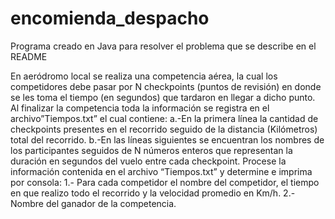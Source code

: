 # encomienda_despacho
Programa creado en Java para resolver el problema que se describe en el README


En aeródromo local se realiza una competencia aérea, la cual los competidores debe pasar por N checkpoints (puntos de
revisión) en donde se les toma el tiempo (en segundos) que tardaron en llegar a dicho punto. Al finalizar la competencia
toda la información se registra en el archivo”Tiempos.txt” el cual contiene:
a.-En la primera línea la cantidad de checkpoints presentes en el
recorrido seguido de la distancia (Kilómetros) total del recorrido.
b.-En las líneas siguientes se encuentran los nombres de los
participantes seguidos de N números enteros que representan la
duración en segundos del vuelo entre cada checkpoint.
Procese la información contenida en el archivo “Tiempos.txt” y determine
e imprima por consola:
1.- Para cada competidor el nombre del competidor, el tiempo en
que realizo todo el recorrido y la velocidad promedio en Km/h.
2.-Nombre del ganador de la competencia.
